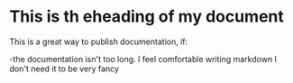 # This is th eheading of my document

This is a great way to publish documentation, if:

-the documentation isn't too long.
I feel comfortable writing markdown
I don't need it to be very fancy
